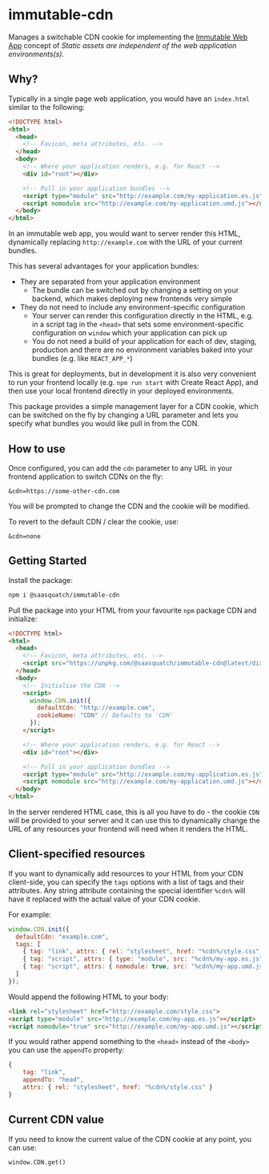 # immutable-cdn

Manages a switchable CDN cookie for implementing the [Immutable Web App](https://immutablewebapps.org/) concept of _Static assets are independent of the web application environments(s)_.

## Why?

Typically in a single page web application, you would have an `index.html` similar to the following:

```html
<!DOCTYPE html>
<html>
  <head>
    <!-- Favicon, meta attributes, etc. -->
  </head>
  <body>
    <!-- Where your application renders, e.g. for React -->
    <div id="root"></div>

    <!-- Pull in your application bundles -->
    <script type="module" src="http://example.com/my-application.es.js"></script>
    <script nomodule src="http://example.com/my-application.umd.js"></script>
  </body>
</html>
```

In an immutable web app, you would want to server render this HTML, dynamically replacing `http://example.com` with the URL of your current bundles.

This has several advantages for your application bundles:

- They are separated from your application environment
  - The bundle can be switched out by changing a setting on your backend, which makes deploying new frontends very simple
- They do not need to include any environment-specific configuration
  - Your server can render this configuration directly in the HTML, e.g. in a script tag in the `<head>` that sets some environment-specific configuration on `window` which your application can pick up
  - You do not need a build of your application for each of dev, staging, production and there are no environment variables baked into your bundles (e.g. like `REACT_APP_*`)

This is great for deployments, but in development it is also very convenient to run your frontend locally (e.g. `npm run start` with Create React App), and then use your local frontend directly in your deployed environments.

This package provides a simple management layer for a CDN cookie, which can be switched on the fly by changing a URL parameter and lets you specify what bundles you would like pull in from the CDN.

## How to use

Once configured, you can add the `cdn` parameter to any URL in your frontend application to switch CDNs on the fly:

```
&cdn=https://some-other-cdn.com
```

You will be prompted to change the CDN and the cookie will be modified.

To revert to the default CDN / clear the cookie, use:

```
&cdn=none
```

## Getting Started

Install the package:

```bash
npm i @saasquatch/immutable-cdn
```

Pull the package into your HTML from your favourite `npm` package CDN and initialize:

```html
<!DOCTYPE html>
<html>
  <head>
    <!-- Favicon, meta attributes, etc. -->
    <script src="https://unpkg.com/@saasquatch/immutable-cdn@latest/dist/immutable-cdn.umd.production.min.js"></script>
  </head>
  <body>
    <!-- Initialise the CDN -->
    <script>
      window.CDN.init({
        defaultCdn: "http://example.com",
        cookieName: "CDN" // Defaults to 'CDN'
      });
    </script>

    <!-- Where your application renders, e.g. for React -->
    <div id="root"></div>

    <!-- Pull in your application bundles -->
    <script type="module" src="http://example.com/my-application.es.js"></script>
    <script nomodule src="http://example.com/my-application.umd.js"></script>
  </body>
</html>
```

In the server rendered HTML case, this is all you have to do - the cookie `CDN` will be provided to your server and it can use this to dynamically change the URL of any resources your frontend will need when it renders the HTML.

## Client-specified resources

If you want to dynamically add resources to your HTML from your CDN client-side, you can specify the `tags` options with a list of tags and their attributes. Any string attribute containing the special identifier `%cdn%` will have it replaced with the actual value of your CDN cookie.

For example:

```js
window.CDN.init({
  defaultCdn: "example.com",
  tags: [
    { tag: "link", attrs: { rel: "stylesheet", href: "%cdn%/style.css" } },
    { tag: "script", attrs: { type: "module", src: "%cdn%/my-app.es.js" } },
    { tag: "script", attrs: { nomodule: true, src: "%cdn%/my-app.umd.js" } }
  ]
});
```

Would append the following HTML to your body:

```html
<link rel="stylesheet" href="http://example.com/style.css">
<script type="module" src="http://example.com/my-app.es.js"></script>
<script nomodule="true" src="http://example.com/my-app.umd.js"></script>
```

If you would rather append something to the `<head>` instead of the `<body>` you can use the `appendTo` property:

```js
{
    tag: "link",
    appendTo: "head",
    attrs: { rel: "stylesheet", href: "%cdn%/style.css" }
}
```

## Current CDN value

If you need to know the current value of the CDN cookie at any point, you can use:

```
window.CDN.get()
```
